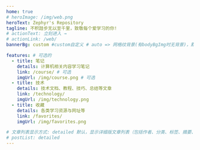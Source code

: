 ```yaml
---
home: true
# heroImage: /img/web.png
heroText: Zephyr's Repository
tagline: 不积跬步无以至千里，致敬每个爱学习的你!
# actionText: 立刻进入 →
# actionLink: /web/
bannerBg: custom #custom自定义 # auto => 网格纹背景(有bodyBgImg时无背景)，默认 | none => 无 | '大图地址' | background: 自定义背景样式       提示：如发现文本颜色不适应你的背景时可以到palette.styl修改$bannerTextColor变量

features: # 可选的
  - title: 笔记
    details: 计算机相关内容学习笔记
    link: /course/ # 可选
    imgUrl: /img/course.png # 可选
  - title: 技术
    details: 技术文档、教程、技巧、总结等文章
    link: /technology/
    imgUrl: /img/technology.png
  - title: 收藏
    details: 各类学习资源与网址等
    link: /favorites/
    imgUrl: /img/favorites.png

# 文章列表显示方式: detailed 默认，显示详细版文章列表（包括作者、分类、标签、摘要、分页等）| simple => 显示简约版文章列表（仅标题和日期）| none 不显示文章列表
# postList: detailed
---
```


